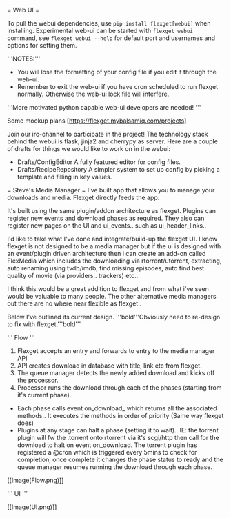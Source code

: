 = Web UI =

To pull the webui dependencies, use `pip install flexget[webui]` when installing. Experimental web-ui can be started with `flexget webui` command, see `flexget webui --help` for default port and usernames and options for setting them.

'''NOTES:'''
- You will lose the formatting of your config file if you edit it through the web-ui.
- Remember to exit the web-ui if you have cron scheduled to run flexget normally. Otherwise the web-ui lock file will interfere.

'''More motivated python capable web-ui developers are needed! '''

Some mockup plans [https://flexget.mybalsamiq.com/projects]

Join our irc-channel to participate in the project! The technology stack behind the webui is flask, jinja2 and cherrypy as server.
Here are a couple of drafts for things we would like to work on in the webui:
- Drafts/ConfigEditor A fully featured editor for config files.
- Drafts/RecipeRepository A simpler system to set up config by picking a template and filling in key values.

= Steve's Media Manager =
I've built app that allows you to manage your downloads and media. Flexget directly feeds the app.

It's built using the same plugin/addon architecture as flexget. Plugins can register new events and download phases as required. They also can register new pages on the UI and ui_events.. such as ui_header_links..

I'd like to take what I've done and integrate/build-up the flexget UI. I know flexget is not designed to be a media manager but if the ui is designed with an event/plugin driven architecture then i can create an add-on called FlexMedia which includes the downloading via rtorrent/utorrent, extracting, auto renaming using tvdb/imdb, find missing episodes, auto find best quality of movie (via providers.. trackers) etc..

I think this would be a great addition to flexget and from what i've seen would be valuable to many people. The other alternative media managers out there are no where near flexible as flexget..

Below I've outlined its current design. '''bold'''Obviously need to re-design to fix with flexget.'''bold'''

''' Flow '''
1. Flexget accepts an entry and forwards to entry to the media manager API
2. API creates download in database with title, link etc from flexget.
3. The queue manager detects the newly added download and kicks off the processor.
4. Processor runs the download through each of the phases (starting from it's current phase).
- Each phase calls event on_download_<phase> which returns all the associated methods.. It executes the methods in order of priority (Same way flexget does)
- Plugins at any stage can halt a phase (setting it to wait).. IE: the torrent plugin will fw the .torrent onto rtorrent via it's scgi/http then call for the download to halt on event on_download. The torrent plugin has registered a @cron which is triggered every 5mins to check for completion, once complete it changes the phase status to ready and the queue manager resumes running the download through each phase.

[[Image(Flow.png)]]

''' UI '''

[[Image(UI.png)]]